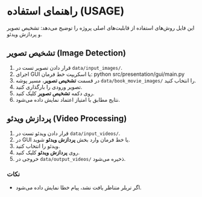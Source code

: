 # راهنمای استفاده (USAGE)

این فایل روش‌های استفاده از قابلیت‌های اصلی پروژه را توضیح می‌دهد: تشخیص تصویر و پردازش ویدئو.

## تشخیص تصویر (Image Detection)
1. قرار دادن تصویر تست در `data/input_images/`.
2. اجرای GUI یا اسکریپت خط فرمان:
python src/presentation/gui/main.py
3. در قسمت **تشخیص تصویر**، مسیر پوشه `data/book_movie_images/` را انتخاب کنید.
4. تصویر ورودی را بارگذاری کنید.
5. روی دکمه **تشخیص تصویر** کلیک کنید.
6. نتایج مطابق با امتیاز اعتماد نمایش داده می‌شود.


## پردازش ویدئو (Video Processing)
1. قرار دادن ویدئو تست در `data/input_videos/`.
2. در GUI یا خط فرمان وارد بخش **پردازش ویدئو** شوید.
3. ویدئو را انتخاب کنید.
4. روی **پردازش ویدئو** کلیک کنید.
5. خروجی در `data/output_videos/` ذخیره می‌شود.

### نکات
- اگر تریلر متناظر یافت نشد، پیام خطا نمایش داده می‌شود.
